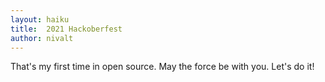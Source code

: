 ```yaml
---
layout: haiku
title:  2021 Hackoberfest
author: nivalt
---
```


That's my first time in open source.
May the force be with you.
Let's do it!